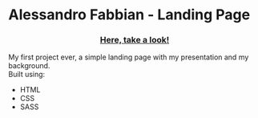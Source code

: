<h1>Alessandro Fabbian - Landing Page</h1>
<h3 align="center" ><a href="https://dalfabbio.github.io/">Here, take a look!</a></h3>
My first project ever, a simple landing page with my presentation and my background. <br>
Built using:
<ul>

<li>HTML</li>
<li>CSS</li>
<li>SASS</li>
</ul>

